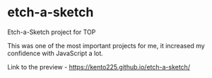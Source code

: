 # etch-a-sketch
Etch-a-Sketch project for TOP

This was one of the most important projects for me, it increased my confidence with JavaScript a lot.

Link to the preview - https://kento225.github.io/etch-a-sketch/
